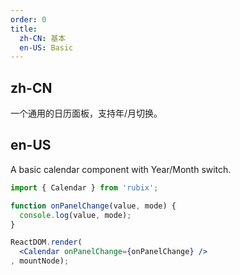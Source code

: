 ```yaml
---
order: 0
title:	
  zh-CN: 基本
  en-US: Basic
---
```


## zh-CN

一个通用的日历面板，支持年/月切换。


## en-US

A basic calendar component with Year/Month switch.

````jsx
import { Calendar } from 'rubix';

function onPanelChange(value, mode) {
  console.log(value, mode);
}

ReactDOM.render(
  <Calendar onPanelChange={onPanelChange} />
, mountNode);
````
